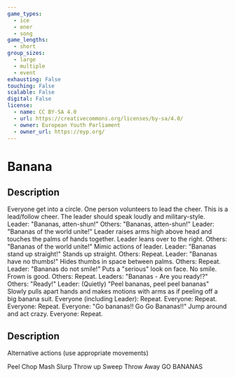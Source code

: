 ```yaml
---
game_types:
  - ice
  - ener
  - song
game_lengths:
  - short
group_sizes:
  - large
  - multiple
  - event
exhausting: False
touching: False
scalable: False
digital: False
license:
  - name: CC BY-SA 4.0
  - url: https://creativecommons.org/licenses/by-sa/4.0/
  - owner: European Youth Parliament
  - owner_url: https://eyp.org/
---
```

# Banana

## Description
Everyone get into a circle. One person volunteers to lead the cheer. This is a
lead/follow cheer. The leader should speak loudly and military-style.
Leader: "Bananas, atten-shun!"
Others: "Bananas, atten-shun!"
Leader: "Bananas of the world unite!" Leader raises arms high above head and touches the palms of hands together. Leader leans over to the right.
Others: "Bananas of the world unite!" Mimic actions of leader.
Leader: "Bananas stand up straight!" Stands up straight.
Others: Repeat.
Leader: "Bananas have no thumbs!" Hides thumbs in space between palms. Others: Repeat.
Leader: "Bananas do not smile!" Puts a "serious" look on face. No smile. Frown is good.
Others: Repeat.
Leaders: "Bananas - Are you ready!?"
Others: "Ready!"
Leader: (Quietly) "Peel bananas, peel peel bananas" Slowly pulls apart hands and makes motions with arms as if peeling off a big banana suit.
Everyone (including Leader): Repeat.
Everyone: Repeat.
Everyone: Repeat.
Everyone: "Go bananas!! Go Go Bananas!!" Jump around and act crazy.
Everyone: Repeat.

## Description
Alternative actions (use appropriate movements)

Peel
Chop
Mash
Slurp
Throw up
Sweep
Throw Away
GO BANANAS
